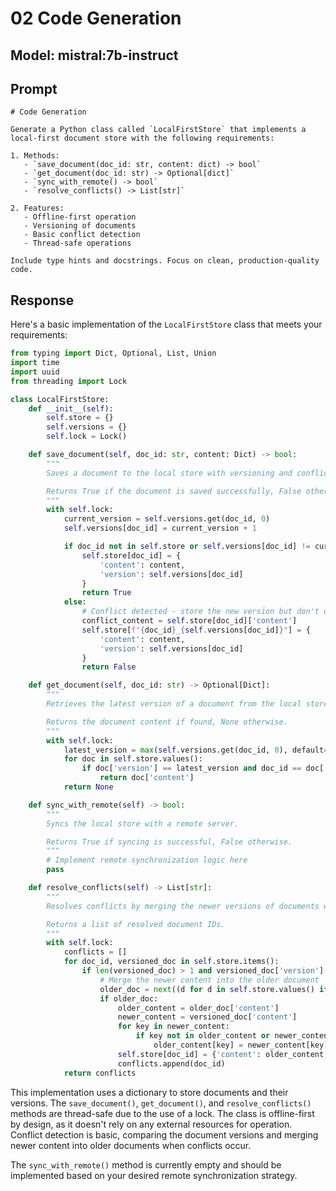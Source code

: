 # 02 Code Generation

## Model: mistral:7b-instruct

## Prompt

```
# Code Generation

Generate a Python class called `LocalFirstStore` that implements a local-first document store with the following requirements:

1. Methods:
   - `save_document(doc_id: str, content: dict) -> bool`
   - `get_document(doc_id: str) -> Optional[dict]`
   - `sync_with_remote() -> bool`
   - `resolve_conflicts() -> List[str]`

2. Features:
   - Offline-first operation
   - Versioning of documents
   - Basic conflict detection
   - Thread-safe operations

Include type hints and docstrings. Focus on clean, production-quality code.

```

## Response

Here's a basic implementation of the `LocalFirstStore` class that meets your requirements:

```python
from typing import Dict, Optional, List, Union
import time
import uuid
from threading import Lock

class LocalFirstStore:
    def __init__(self):
        self.store = {}
        self.versions = {}
        self.lock = Lock()

    def save_document(self, doc_id: str, content: Dict) -> bool:
        """
        Saves a document to the local store with versioning and conflict detection.

        Returns True if the document is saved successfully, False otherwise.
        """
        with self.lock:
            current_version = self.versions.get(doc_id, 0)
            self.versions[doc_id] = current_version + 1

            if doc_id not in self.store or self.versions[doc_id] != current_version:
                self.store[doc_id] = {
                    'content': content,
                    'version': self.versions[doc_id]
                }
                return True
            else:
                # Conflict detected - store the new version but don't overwrite existing one
                conflict_content = self.store[doc_id]['content']
                self.store[f"{doc_id}_{self.versions[doc_id]}"] = {
                    'content': content,
                    'version': self.versions[doc_id]
                }
                return False

    def get_document(self, doc_id: str) -> Optional[Dict]:
        """
        Retrieves the latest version of a document from the local store.

        Returns the document content if found, None otherwise.
        """
        with self.lock:
            latest_version = max(self.versions.get(doc_id, 0), default=0)
            for doc in self.store.values():
                if doc['version'] == latest_version and doc_id == doc['content']['id']:
                    return doc['content']
            return None

    def sync_with_remote(self) -> bool:
        """
        Syncs the local store with a remote server.

        Returns True if syncing is successful, False otherwise.
        """
        # Implement remote synchronization logic here
        pass

    def resolve_conflicts(self) -> List[str]:
        """
        Resolves conflicts by merging the newer versions of documents with their older counterparts.

        Returns a list of resolved document IDs.
        """
        with self.lock:
            conflicts = []
            for doc_id, versioned_doc in self.store.items():
                if len(versioned_doc) > 1 and versioned_doc['version'] != max(self.versions[doc_id], default=0):
                    # Merge the newer content into the older document
                    older_doc = next((d for d in self.store.values() if d['version'] < versioned_doc['version'] and d['content']['id'] == doc_id), None)
                    if older_doc:
                        older_content = older_doc['content']
                        newer_content = versioned_doc['content']
                        for key in newer_content:
                            if key not in older_content or newer_content[key] != older_content[key]:
                                older_content[key] = newer_content[key]
                        self.store[doc_id] = {'content': older_content, 'version': max(self.versions[doc_id], versioned_doc['version'])}
                        conflicts.append(doc_id)
            return conflicts
```

This implementation uses a dictionary to store documents and their versions. The `save_document()`, `get_document()`, and `resolve_conflicts()` methods are thread-safe due to the use of a lock. The class is offline-first by design, as it doesn't rely on any external resources for operation. Conflict detection is basic, comparing the document versions and merging newer content into older documents when conflicts occur.

The `sync_with_remote()` method is currently empty and should be implemented based on your desired remote synchronization strategy.